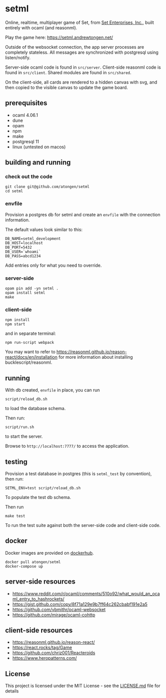 # setml

Online, realtime, multiplayer game of Set, from [Set Enterprises, Inc.](https://www.setgame.com/), built entirely with ocaml (and reasonml).

Play the game here: https://setml.andrewtongen.net/

Outside of the websocket connection, the app server processes are completely stateless.
All messages are synchronized with postgresql using listen/notify.

Server-side ocaml code is found in `src/server`.
Client-side reasonml code is found in `src/client`.
Shared modules are found in `src/shared`.

On the client-side, all cards are rendered to a hidden canvas with svg, and then copied to the visible canvas to update the game board.

## prerequisites

* ocaml 4.06.1
* dune
* opam
* npm
* make
* postgresql 11
* linux (untested on macos)

## building and running

### check out the code

```
git clone git@github.com/atongen/setml
cd setml
```

### envfile

Provision a postgres db for setml and create an `envfile` with the connection information.

The default values look similar to this:

```
DB_NAME=setml_development
DB_HOST=localhost
DB_PORT=5432
DB_USER=`whoami`
DB_PASS=abcd1234
```

Add entries only for what you need to override.

### server-side

```
opam pin add -yn setml .
opam install setml
make
```

### client-side

```
npm install
npm start
```

and in separate terminal:

```
npm run-script webpack
```

You may want to refer to https://reasonml.github.io/reason-react/docs/en/installation for more information about installing bucklescript/reasonml.

## running

With db created, `envfile` in place, you can run

```
script/reload_db.sh
```

to load the database schema.

Then run:

```
script/run.sh
```

to start the server.

Browse to `http://localhost:7777/` to access the application.

## testing

Provision a test database in postgres (this is `setml_test` by convention), then run:

```
SETML_ENV=test script/reload_db.sh
```

To populate the test db schema.

Then run

```
make test
```

To run the test suite against both the server-side code and client-side code.

## docker

Docker images are provided on [dockerhub](https://cloud.docker.com/repository/docker/atongen/setml).

```
docker pull atongen/setml
docker-compose up
```

## server-side resources

* https://www.reddit.com/r/ocaml/comments/510o92/what_would_an_ocaml_entry_to_hashrockets/
* https://gist.github.com/copy/8f71a129e9b7ff64c262cbabf191e2a5
* https://github.com/vbmithr/ocaml-websocket
* https://github.com/mirage/ocaml-cohttp

## client-side resources

* https://reasonml.github.io/reason-react/
* https://react.rocks/tag/Game
* https://github.com/chriz001/Reacteroids
* https://www.heropatterns.com/

## License
This project is licensed under the MIT License - see the [LICENSE.md](LICENSE.md) file for details

